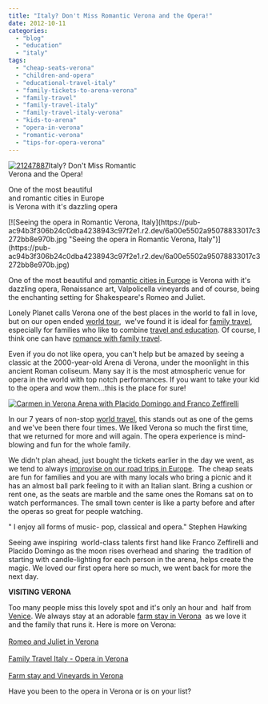 ```yaml
---
title: "Italy? Don't Miss Romantic Verona and the Opera!"
date: 2012-10-11
categories: 
  - "blog"
  - "education"
  - "italy"
tags: 
  - "cheap-seats-verona"
  - "children-and-opera"
  - "educational-travel-italy"
  - "family-tickets-to-arena-verona"
  - "family-travel"
  - "family-travel-italy"
  - "family-travel-italy-verona"
  - "kids-to-arena"
  - "opera-in-verona"
  - "romantic-verona"
  - "tips-for-opera-verona"
---
```


[![21247887](https://pub-ac94b3f306b24c0dba4238943c97f2e1.r2.dev/6a00e5502a95078833017d3ca145a0970c.jpg "21247887")](https://pub-ac94b3f306b24c0dba4238943c97f2e1.r2.dev/6a00e5502a95078833017d3ca145a0970c.jpg)Italy? Don't Miss Romantic  
Verona and the Opera!  
  
One of the most beautiful  
and romantic cities in Europe  
is Verona with it's dazzling opera

<!--more--> [![Seeing the opera in Romantic Verona, Italy](https://pub-ac94b3f306b24c0dba4238943c97f2e1.r2.dev/6a00e5502a95078833017c3272bb8e970b.jpg "Seeing the opera in Romantic Verona, Italy")](https://pub-ac94b3f306b24c0dba4238943c97f2e1.r2.dev/6a00e5502a95078833017c3272bb8e970b.jpg)  
  
One of the most beautiful and [romantic cities in Europe](http://soultravelers3new.local/2012/02/5-best-european-family-vacations.html "Best places in Europe") is Verona with it's dazzling opera, Renaissance art, Valpolicella vineyards and of course, being the enchanting setting for Shakespeare's Romeo and Juliet.  
  
Lonely Planet calls Verona one of the best places in the world to fall in love, but on our open ended [world tour](http://soultravelers3new.local/2012/01/amazing-family-world-tour.html "around the world open ended family trip"),  we've found it is ideal for [family travel](http://soultravelers3new.local/2009/04/how-to-travel-the-world-as-a-digital-nomad-family.html "extended family travel "), especially for families who like to combine [travel and education](http://soultravelers3new.local/2012/04/the-benefits-of-educational-travel-for-kids.html "travel and education"). Of course, I think one can have [romance with family travel](http://soultravelers3new.local/2010/10/celebrating-in-paris-eiffel-tower-family-travel-adventures-abroad-birthdays-weddings-and-anniversari.html "romance with family travel").  
  
Even if you do not like opera, you can't help but be amazed by seeing a classic at the 2000-year-old Arena di Verona, under the moonlight in this ancient Roman coliseum. Many say it is the most atmospheric venue for opera in the world with top notch performances. If you want to take your kid to the opera and wow them...this is the place for sure!  
  
[![Carmen in Verona Arena with Placido Domingo and Franco Zeffirelli ](https://pub-ac94b3f306b24c0dba4238943c97f2e1.r2.dev/6a00e5502a95078833017ee416af57970d.jpg "Carmen in Verona Arena with Placido Domingo and Franco Zeffirelli ")](https://pub-ac94b3f306b24c0dba4238943c97f2e1.r2.dev/6a00e5502a95078833017ee416af57970d.jpg)  
  
In our 7 years of non-stop [world travel](http://soultravelers3new.local/2010/09/8-reasons-for-a-family-world-trip-international-vacations-holidays-abroad-longterm-travel-rtw.html "family world trip"), this stands out as one of the gems and we've been there four times. We liked Verona so much the first time, that we returned for more and will again. The opera experience is mind-blowing and fun for the whole family.  
  
We didn't plan ahead, just bought the tickets earlier in the day we went, as we tend to always [improvise on our road trips in Europe](http://soultravelers3new.local/2011/06/road-trip-europe-plan-then-improvise.html "improvise on road trip in Europe").  The cheap seats are fun for families and you are with many locals who bring a picnic and it has an almost ball park feeling to it with an Italian slant. Bring a cushion or rent one, as the seats are marble and the same ones the Romans sat on to watch performances. The small town center is like a party before and after the operas so great for people watching.  
  
" I enjoy all forms of music- pop, classical and opera." Stephen Hawking  
  
  
Seeing awe inspiring  world-class talents first hand like Franco Zeffirelli and Placido Domingo as the moon rises overhead and sharing  the tradition of starting with candle-lighting for each person in the arena, helps create the magic. We loved our first opera here so much, we went back for more the next day.  
  
**VISITING VERONA**  
  
Too many people miss this lovely spot and it's only an hour and  half from [Venice](http://soultravelers3new.local/2007/05/venezia.html "Venice travel"). We always stay at an adorable [farm stay in Verona](http://www.el-bacan.it/ "farm stay verona")  as we love it and the family that runs it. Here is more on Verona:  
[  
Romeo and Juliet in Verona  
](http://soultravelers3new.local/2008/02/romeo-juliet-in.html "Romeo and Juliet in Verona")  
[Family Travel Italy - Opera in Verona](http://soultravelers3new.local/2010/09/family-travel-italy-verona-opera-carmen-aida-domingo-zeffirelli-family-friendly-educational-travel.html "family travel Italy - opera verona")  
[  
Farm stay and Vineyards in Verona](http://soultravelers3new.local/2010/06/family-travel-italy-verona-farm-stay-agritourismo-romeo-juliet-arena-opera.html "Farm stay and vineyards in Verona Italy")  
  
Have you been to the opera in Verona or is on your list?
